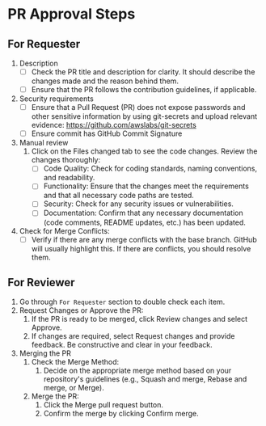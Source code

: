 # PR Approval Steps

## For Requester

1. Description
    - [ ] Check the PR title and description for clarity. It should describe the changes made and the reason behind them.
    - [ ] Ensure that the PR follows the contribution guidelines, if applicable.
2. Security requirements
    - [ ] Ensure that a Pull Request (PR) does not expose passwords and other sensitive information by using git-secrets and upload relevant evidence: https://github.com/awslabs/git-secrets
    - [ ] Ensure commit has GitHub Commit Signature
3. Manual review
    1. Click on the Files changed tab to see the code changes. Review the changes thoroughly:
        - [ ] Code Quality: Check for coding standards, naming conventions, and readability.
        - [ ] Functionality: Ensure that the changes meet the requirements and that all necessary code paths are tested.
        - [ ] Security: Check for any security issues or vulnerabilities.
        - [ ] Documentation: Confirm that any necessary documentation (code comments, README updates, etc.) has been updated.
4. Check for Merge Conflicts:
    - [ ] Verify if there are any merge conflicts with the base branch. GitHub will usually highlight this. If there are conflicts, you should resolve them.
      
## For Reviewer

1. Go through `For Requester` section to double check each item.
2. Request Changes or Approve the PR:
    1. If the PR is ready to be merged, click Review changes and select Approve.
    2. If changes are required, select Request changes and provide feedback. Be constructive and clear in your feedback.
3. Merging the PR
    1. Check the Merge Method:
        1. Decide on the appropriate merge method based on your repository's guidelines (e.g., Squash and merge, Rebase and merge, or Merge).
    2. Merge the PR:
        1. Click the Merge pull request button.
        2. Confirm the merge by clicking Confirm merge.

